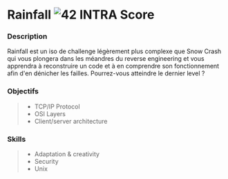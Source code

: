# Rainfall ![42 INTRA Score](https://img.shields.io/badge/%E2%9C%94-125-brightgreen.svg)

### Description
Rainfall est un iso de challenge légèrement plus complexe que Snow Crash qui vous plongera dans les méandres du reverse engineering et vous apprendra à reconstruire un code et à en comprendre son fonctionnement afin d'en dénicher les failles. Pourrez-vous atteindre le dernier level ?

### Objectifs
> - TCP/IP Protocol
> - OSI Layers
> - Client/server architecture

### Skills
> - Adaptation & creativity
> - Security
> - Unix
